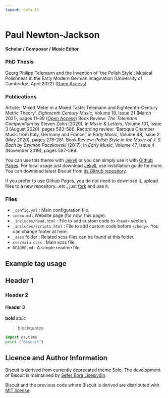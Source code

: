 ```yaml
---
layout: default
---
```


# Paul Newton-Jackson

**Scholar / Composer / Music Editor**


### PhD Thesis 
Georg Philipp Telemann and the Invention of 'the Polish Style': Musical Polishness in the Early Modern German Imagination (University of Cambridge, April 2022) ([Open Access](https://doi.org/10.17863/CAM.89102/))

### Publications
Article: 'Mixed Meter in a Mixed Taste: Telemann and Eighteenth-Century Metric Theory', _Eighteenth Century Music_, Volume 18, Issue 21 (March 2021), pages 11–39 ([Open Access](https://doi.org/10.1017/S1478570620000433/))
Book Review: _The Telemann Compendium_ by Steven Zohn (2020), in _Music & Letters_, Volume 101, Issue 3 (August 2020), pages 583–586.
Recording review: ‘Baroque Chamber Music from Italy, Germany and France’, in _Early Music_, Volume 48, Issue 2 (May 2020), pages 278–281.
Book Review: _Polish Style in the Music of J. S. Bach by Szymon Paczkowski_ (2017), in _Early Music_, Volume 47, Issue 4 (November 2019), pages 587–589.


You can use this theme with [Jekyll](http://jekyllrb.com/) or you can simply use it with [Github Pages](https://pages.github.com).
For local usage just download [Jekyll](http://jekyllrb.com/), use installation guide for more. You can download latest Biscuit from [its Github repository](https://github.com/sblisesivdin/biscuit).

If you prefer to use Github Pages, you do not need to download it, upload files to a new repository...etc., just [fork](https://docs.github.com/en/get-starter/quickstart/fork-a-repo) and use it.

### Files

* `_config.yml`            : Main configuration file.
* `index.md`               : Website page (for now, this page).
* `_includes/head.html`    : File to add custom code to `<head>` section.
* `_includes/scripts.html` : File to add custom code before `</body>`. You can change footer at here.
* `_sass` folder           : Related scss files can be found at this folder.
* `css/main.csss`          : Main scss file.
* `README.md`              : A simple readme file.

## Example tag usage

## Header 1
### Header 2
#### Header 3
**bold**
*italic*

> blockquotes

~~~python
import os,time
print ("Biscuit")
~~~

## Licence and Author Information

Biscuit is derived from currently deprecated theme [Solo](http://github.com/chibicode/solo). The development of Biscuit is maintained by [Sefer Bora Lisesivdin](https://lrgresearch.org/bora).

Biscuit and the previous code where Biscuit is derived are distributed with [MIT license](https://github.com/sblisesivdin/biscuit/blob/gh-pages/LICENSE).

